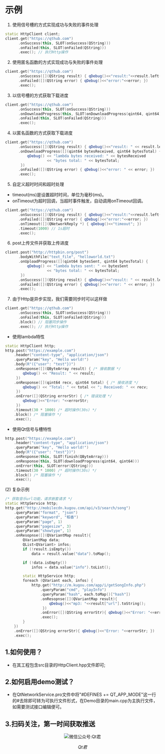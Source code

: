 ﻿# 示例
1. 使用信号槽的方式实现成功与失败的事件处理
```cpp
static HttpClient client;
client.get("https://qthub.com")
      .onSuccess(this, SLOT(onSuccess(QString)))
      .onFailed(this, SLOT(onFailed(QString)))
      .exec(); // 执行Http操作
```

2. 使用匿名函数的方式实现成功与失败的事件处理
```cpp
client.get("https://qthub.com")
      .onSuccess([](QString result) { qDebug()<<"result:"<<result.left(100); })
      .onFailed([](QString error) { qDebug()<<"error:"<<error; })
      .exec();
```

3. 以信号槽的方式获取下载进度
```cpp
client.get("https://qthub.com")
      .onSuccess(this, SLOT(onSuccess(QString)))
      .onDownloadProgress(this, SLOT(onDownloadProgress(qint64, qint64)))
      .onFailed(this, SLOT(onFailed(QString)))
      .exec();
```

4. 以匿名函数的方式获取下载进度
```cpp
client.get("https://qthub.com")
      .onSuccess([](QString result) { qDebug()<<"result: " << result.left(10); })
      .onDownloadProgress([](qint64 bytesReceived, qint64 bytesTotal) {
          qDebug() << "lambda bytes received: " << bytesReceived
                   << "bytes total: " << bytesTotal;
       })
      .onFailed([](QString error) { qDebug()<<"error: " << error; })
      .exec();
```

5. 自定义超时时间和超时处理
* timeout(ms)是设置超时时间，单位为毫秒(ms)。
* onTimeout为超时回调，当超时事件触发，自动调用onTimeout回调。
```cpp
client.get("https://qthub.com")
      .onSuccess([](QString result) { qDebug()<<"result:"<<result.left(100); })
      .onFailed([](QString error) { qDebug()<<"error:"<<error; })
      .onTimeout([](QNetworkReply *) { qDebug()<<"timeout"; })
      .timeout(1000) // 1s超时
      .exec();
```

6. post上传文件并获取上传进度
```cpp
client.post("http://httpbin.org/post")
      .bodyWithFile("text_file", "helloworld.txt")
      .onUploadProgress([](qint64 bytesSent, qint64 bytesTotal) {
          qDebug() << "lambda bytes sent: " << bytesSent
                   << "bytes total: " << bytesTotal;
       })
      .onSuccess([](QString result) { qDebug()<<"result: " << result.left(100); })
      .onFailed([](QString error) { qDebug()<<"error: " << error; })
      .exec();
```

7. 由于Http是异步实现，我们需要同步时可以这样做
```cpp
client.get("https://qthub.com")
      .onSuccess(this, SLOT(onSuccess(QString)))
      .onFailed(this, SLOT(onFailed(QString)))
      .block() // 阻塞同步操作
      .exec(); // 执行Http操作
```

* 使用lambda特性
```cpp
static HttpClient http;
http.post("https://example.com")
    .header("content-type", "application/json")
    .queryParam("key", "Hello world!")
    .body(R"({"user": "test"})")
    .onResponse([](QByteArray result) { /* 接收数据 */
        qDebug() << "Result: " << result;
     })
    .onResponse([](qint64 recv, qint64 total) { /* 接收进度 */
        qDebug() << "Total: " << total << "; Received: " << recv;
     })
    .onError([](QString errorStr) { /* 错误处理 */
        qDebug()<<"Error: "<<errorStr;
     })
    .timeout(30 * 1000) /* 超时操作(30s) */
    .block() /* 阻塞操作 */
    .exec();
```

* 使用Qt信号与槽特性
```cpp
http.post("https://example.com")
    .header("content-type", "application/json")
    .queryParam("key", "Hello world!")
    .body(R"({"user": "test"})")
    .onResponse(this, SLOT(finish(QByteArray)))
    .onResponse(this, SLOT(downloadProgress(qint64, qint64)))
    .onError(this, SLOT(error(QString)))
    .timeout(30 * 1000) /* 超时操作(30s) */
    .block() /* 阻塞操作 */
    .exec();
```

(2) 复杂示例
```cpp
/* 获取音乐url功能，请求嵌套请求 */
static HttpService http;
http.get("http://mobilecdn.kugou.com/api/v3/search/song")
    .queryParam("format", "json")
    .queryParam("keyword", "稻香")
    .queryParam("page", 1)
    .queryParam("pagesize", 3)
    .queryParam("showtype", 1)
    .onResopnse([](QVariantMap result){
        QVariantMap data;
        QList<QVariant> infos;
        if (!result.isEmpty())
            data = result.value("data").toMap();

        if (!data.isEmpty())
            infos = data.value("info").toList();

        static HttpService http;
        foreach (QVariant each, infos) {
            http.get("http://m.kugou.com/app/i/getSongInfo.php")
                .queryParam("cmd", "playInfo")
                .queryParam("hash", each.toMap()["hash"])
                .onResopnse([](QVariantMap result){
                    qDebug()<<"mp3: "<<result["url"].toString();
                 })
                .onError([](QString errorStr){ qDebug()<<"Error: "<<errorStr; })
                .exec();
        }
    })
    .onError([](QString errorStr){ qDebug()<<"Error: "<<errorStr; })
    .exec();
```
## 1.如何使用？
* 在其工程包含src目录的HttpClient.hpp文件即可;

## 2.如何启用demo测试？
* 在QtNetworkService.pro文件中将"#DEFINES += QT_APP_MODE"这一行的#去除即可转为可执行文件形式，在Demo目录的main.cpp为主执行文件，如需要测试接口编辑便可。

## 3.扫码关注，第一时间获取推送
<p align="center">
  <img src="http://www.qtbig.com/about/index/my_qrcode.jpg" alt="微信公众号:Qt君">
  <p align="center"><em>Qt君</em></p>
</p>
